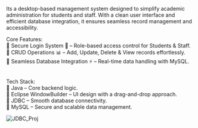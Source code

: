  Its a desktop-based management system designed to simplify academic administration for students and staff. With a clean user interface and efficient database integration, it ensures seamless record management and accessibility.<br>

Core Features:<br>
🔸 Secure Login System 🔐 – Role-based access control for Students & Staff.<br>
🔸 CRUD Operations 📊 – Add, Update, Delete & View records effortlessly.<br>
🔸 Seamless Database Integration ⚡ – Real-time data handling with MySQL.<br><br>

Tech Stack:<br>
🔹 Java – Core backend logic.<br>
🔹 Eclipse WindowBuilder – UI design with a drag-and-drop approach.<br>
🔹 JDBC – Smooth database connectivity.<br>
🔹 MySQL – Secure and scalable data management.<br>

![JDBC_Proj](https://github.com/user-attachments/assets/45d0a59b-cc56-4f5f-869f-fc549e2c9945)

